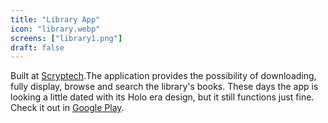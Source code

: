 ```yaml
---
title: "Library App"
icon: "library.webp"
screens: ["library1.png"]
draft: false
---
```

Built at [Scryptech](http://scryptech.com/).The application provides the possibility of downloading, fully display, browse and search the library's books.
These days the app is looking a little dated with its Holo era design, but it still functions just fine. Check it out in
[Google Play](https://play.google.com/store/apps/details?id=com.larochesoft.mupdfdemo).
